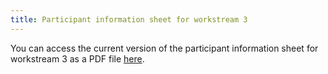 ```yaml
---
title: Participant information sheet for workstream 3
---
```


You can access the current version of the participant information sheet for workstream 3 as a PDF file [here](/).
